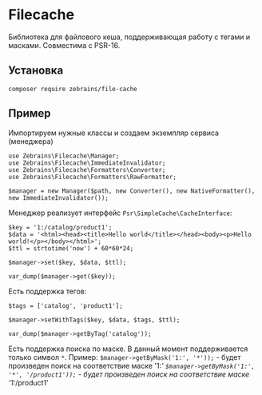 # Filecache

Библиотека для файлового кеша, поддерживающая работу с тегами и масками. Совместима с PSR-16.

## Установка

`composer require zebrains/file-cache`

## Пример

Импортируем нужные классы и создаем экземпляр сервиса (менеджера)
```
use Zebrains\Filecache\Manager;
use Zebrains\Filecache\ImmediateInvalidator;
use Zebrains\Filecache\Formatters\Converter;
use Zebrains\Filecache\Formatters\RawFormatter;

$manager = new Manager($path, new Converter(), new NativeFormatter(), new ImmediateInvalidator());
```

Менеджер реализует интерфейс `Psr\SimpleCache\CacheInterface`:
```
$key = '1:/catalog/product1';
$data = '<html><head><title>Hello world</title></head><body><p>Hello world!</p></body></html>';
$ttl = strtotime('now') + 60*60*24;

$manager->set($key, $data, $ttl);

var_dump($manager->get($key));
```

Есть поддержка тегов:
```
$tags = ['catalog', 'product1'];

$manager->setWithTags($key, $data, $tags, $ttl);

var_dump($manager->getByTag('catalog'));
```

Есть поддержка поиска по маске. В данный момент поддерживается только символ `*`.
Пример:
`$manager->getByMask('1:', '*'));` - будет произведен поиск на соответствие маске '1:*'
`$manager->getByMask('1:', '*', '/product1'));` - будет произведен поиск на соответствие маске '1:*/product1'

